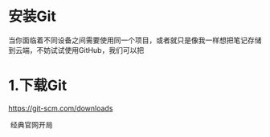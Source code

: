 # 安装Git

​	当你面临着不同设备之间需要使用同一个项目，或者就只是像我一样想把笔记存储到云端，不妨试试使用GitHub，我们可以把

# 1.下载Git

https://git-scm.com/downloads

​	经典官网开局